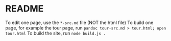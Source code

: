 # README

To edit one page, use the `*-src.md` file (NOT the html file)
To build one page, for example the tour page, run `pandoc tour-src.md > tour.html; open tour.html`
To build the site, run `node build.js .`
